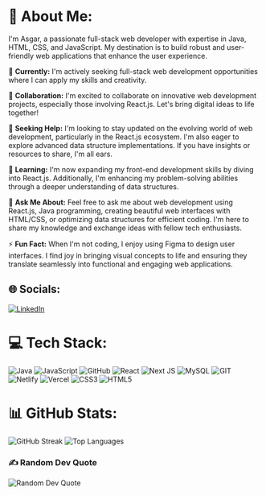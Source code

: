# 💫 About Me:
I'm Asgar, a passionate full-stack web developer with expertise in Java, HTML, CSS, and JavaScript. My destination is to build robust and user-friendly web applications that enhance the user experience.

🔭 **Currently:** I'm actively seeking full-stack web development opportunities where I can apply my skills and creativity.

👯 **Collaboration:** I'm excited to collaborate on innovative web development projects, especially those involving React.js. Let's bring digital ideas to life together!

🤝 **Seeking Help:** I'm looking to stay updated on the evolving world of web development, particularly in the React.js ecosystem. I'm also eager to explore advanced data structure implementations. If you have insights or resources to share, I'm all ears.

🌱 **Learning:** I'm now expanding my front-end development skills by diving into React.js. Additionally, I'm enhancing my problem-solving abilities through a deeper understanding of data structures.

💬 **Ask Me About:** Feel free to ask me about web development using React.js, Java programming, creating beautiful web interfaces with HTML/CSS, or optimizing data structures for efficient coding. I'm here to share my knowledge and exchange ideas with fellow tech enthusiasts.

⚡ **Fun Fact:** When I'm not coding, I enjoy using Figma to design user interfaces. I find joy in bringing visual concepts to life and ensuring they translate seamlessly into functional and engaging web applications.

## 🌐 Socials:
[![LinkedIn](https://img.shields.io/badge/LinkedIn-%230077B5.svg?logo=linkedin&logoColor=white)](https://linkedin.com/in/https://www.linkedin.com/in/asgar-/) 

# 💻 Tech Stack:
![Java](https://img.shields.io/badge/java-%23ED8B00.svg?style=plastic&logo=java&logoColor=white) ![JavaScript](https://img.shields.io/badge/javascript-%23323330.svg?style=plastic&logo=javascript&logoColor=%23F7DF1E) ![GitHub](https://img.shields.io/badge/GitHub-%23121011.svg?style=plastic&logo=github&logoColor=white) ![React](https://img.shields.io/badge/react-%2320232a.svg?style=plastic&logo=react&logoColor=%2361DAFB) ![Next JS](https://img.shields.io/badge/Next-black?style=plastic&logo=next.js&logoColor=white) ![MySQL](https://img.shields.io/badge/mysql-%2300f.svg?style=plastic&logo=mysql&logoColor=white) ![GIT](https://img.shields.io/badge/Git-fc6d26?style=plastic&logo=git&logoColor=white) ![Netlify](https://img.shields.io/badge/netlify-%23000000.svg?style=plastic&logo=netlify&logoColor=#00C7B7) ![Vercel](https://img.shields.io/badge/vercel-%23000000.svg?style=plastic&logo=vercel&logoColor=white) ![CSS3](https://img.shields.io/badge/css3-%231572B6.svg?style=plastic&logo=css3&logoColor=white) ![HTML5](https://img.shields.io/badge/html5-%23E34F26.svg?style=plastic&logo=html5&logoColor=white)

# 📊 GitHub Stats:
![GitHub Streak](https://github-readme-streak-stats.herokuapp.com/?user=asgarsidd&theme=gotham&hide_border=false)
![Top Languages](https://github-readme-stats.vercel.app/api/top-langs/?username=asgarsidd&theme=gotham&hide_border=false&include_all_commits=true&count_private=true&layout=compact)

### ✍️ Random Dev Quote
![Random Dev Quote](https://quotes-github-readme.vercel.app/api?type=horizontal&theme=radical)

